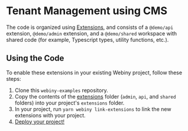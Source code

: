 # Tenant Management using CMS

The code is organized using [Extensions](https://www.webiny.com/docs/core-development-concepts/basics/extensions), and consists of a `@demo/api` extension, `@demo/admin` extension, and a `@demo/shared` workspace with shared code (for example, Typescript types, utility functions, etc.).

## Using the Code

To enable these extensions in your existing Webiny project, follow these steps:

1) Clone this `webiny-examples` repository.
2) Copy the contents of the [extensions](./extensions) folder (`admin`, `api`, and `shared` folders) into your project's `extensions` folder.
3) In your project, run `yarn webiny link-extensions` to link the new extensions with your project.
4) [Deploy your project!](https://www.webiny.com/docs/core-development-concepts/basics/project-deployment)
